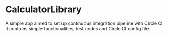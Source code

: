 # CalculatorLibrary
A simple app aimed to set up continuous integration pipeline with Circle CI. It contains simple functionalities, test codes and Circle CI config file.  
